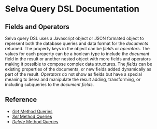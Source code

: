 # Selva Query DSL Documentation

## Fields and Operators

Selva query DSL uses a Javascript object or JSON formated object to represent both the database queries and data format for the _documents_ returned. The property keys in the object can be _fields_ or _operators_. The values for each property can be a boolean type to include the _document_ field in the result or another nested object with more fields and operators making it possible to compose complex data structures.
The _fields_ can be existing properties of the documents, or new fields added dynamically as part of the result.
_Operators_ do not show as fields but have a special meaning to Selva and manipulate the result adding, transforming, or including subqueries to the _document_ _fields_.

## Reference

- [_Get_ Method Queries](https://github.com/atelier-saulx/selva/blob/master/docs/get_query.md)
- [_Set_ Method Queries](https://github.com/atelier-saulx/selva/blob/master/docs/set_query.md)
- [_Delete_ Method Queries](https://github.com/atelier-saulx/selva/blob/master/docs/delete_query.md)
